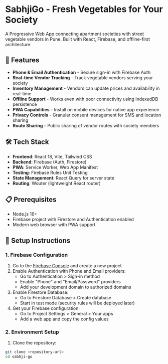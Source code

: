 # SabhjiGo - Fresh Vegetables for Your Society

A Progressive Web App connecting apartment societies with street vegetable vendors in Pune. Built with React, Firebase, and offline-first architecture.

## 🚀 Features

- **Phone & Email Authentication** - Secure sign-in with Firebase Auth
- **Real-time Vendor Tracking** - Track vegetable vendors serving your society
- **Inventory Management** - Vendors can update prices and availability in real-time
- **Offline Support** - Works even with poor connectivity using IndexedDB persistence
- **PWA Capabilities** - Install on mobile devices for native app experience
- **Privacy Controls** - Granular consent management for SMS and location sharing
- **Route Sharing** - Public sharing of vendor routes with society members

## 🛠️ Tech Stack

- **Frontend**: React 18, Vite, Tailwind CSS
- **Backend**: Firebase (Auth, Firestore)
- **PWA**: Service Worker, Web App Manifest
- **Testing**: Firebase Rules Unit Testing
- **State Management**: React Query for server state
- **Routing**: Wouter (lightweight React router)

## 📋 Prerequisites

- Node.js 16+ 
- Firebase project with Firestore and Authentication enabled
- Modern web browser with PWA support

## 🔧 Setup Instructions

### 1. Firebase Configuration

1. Go to the [Firebase Console](https://console.firebase.google.com/) and create a new project
2. Enable Authentication with Phone and Email providers:
   - Go to Authentication > Sign-in method
   - Enable "Phone" and "Email/Password" providers
   - Add your development domain to authorized domains
3. Enable Firestore Database:
   - Go to Firestore Database > Create database
   - Start in test mode (security rules will be deployed later)
4. Get your Firebase configuration:
   - Go to Project Settings > General > Your apps
   - Add a web app and copy the config values

### 2. Environment Setup

1. Clone the repository:
```bash
git clone <repository-url>
cd sabhji-go
